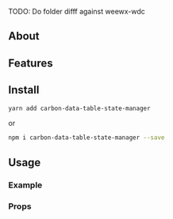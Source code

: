 TODO: Do folder difff against weewx-wdc

## About

## Features

## Install

```sh
yarn add carbon-data-table-state-manager
```
or
```sh
npm i carbon-data-table-state-manager --save
```

## Usage

### Example

### Props